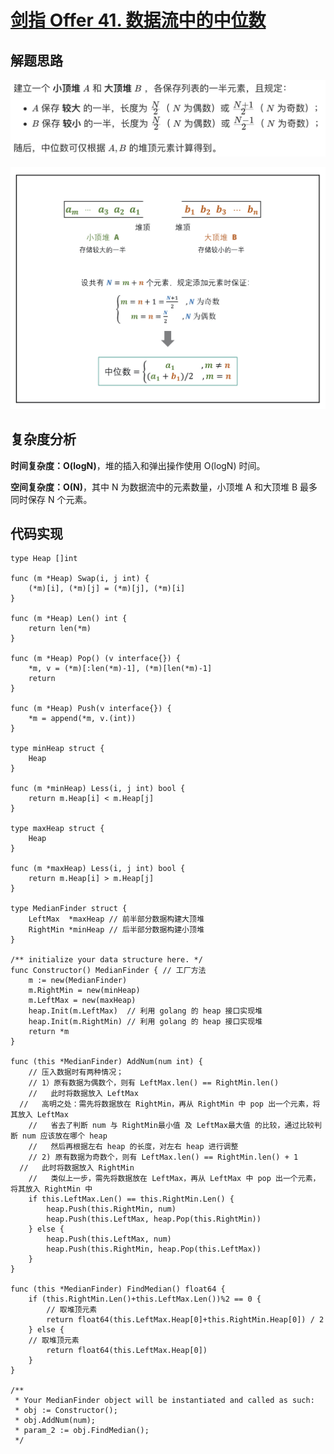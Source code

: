 # [剑指 Offer 41. 数据流中的中位数](https://leetcode-cn.com/problems/shu-ju-liu-zhong-de-zhong-wei-shu-lcof/)

## 解题思路

![8009FF9B-4BED-481C-83EE-FC157D22522B](images/8009FF9B-4BED-481C-83EE-FC157D22522B.png)

![3D78A7EA-EA15-4B4D-8F7B-B4482F81DE13](images/3D78A7EA-EA15-4B4D-8F7B-B4482F81DE13.png)

## 复杂度分析

**时间复杂度：O(logN)**，堆的插入和弹出操作使用 O(log⁡N) 时间。

**空间复杂度：O(N)**，其中 N 为数据流中的元素数量，小顶堆 A 和大顶堆 B 最多同时保存 N 个元素。 

## 代码实现

```golang
type Heap []int

func (m *Heap) Swap(i, j int) {
	(*m)[i], (*m)[j] = (*m)[j], (*m)[i]
}

func (m *Heap) Len() int {
	return len(*m)
}

func (m *Heap) Pop() (v interface{}) {
	*m, v = (*m)[:len(*m)-1], (*m)[len(*m)-1]
	return
}

func (m *Heap) Push(v interface{}) {
	*m = append(*m, v.(int))
}

type minHeap struct {
	Heap
}

func (m *minHeap) Less(i, j int) bool {
	return m.Heap[i] < m.Heap[j]
}

type maxHeap struct {
	Heap
}

func (m *maxHeap) Less(i, j int) bool {
	return m.Heap[i] > m.Heap[j]
}

type MedianFinder struct {
	LeftMax  *maxHeap // 前半部分数据构建大顶堆
	RightMin *minHeap // 后半部分数据构建小顶堆
}

/** initialize your data structure here. */
func Constructor() MedianFinder { // 工厂方法
	m := new(MedianFinder)
	m.RightMin = new(minHeap)
	m.LeftMax = new(maxHeap)
	heap.Init(m.LeftMax)  // 利用 golang 的 heap 接口实现堆
	heap.Init(m.RightMin) // 利用 golang 的 heap 接口实现堆
	return *m
}

func (this *MedianFinder) AddNum(num int) {
	// 压入数据时有两种情况；
	// 1）原有数据为偶数个，则有 LeftMax.len() == RightMin.len()
	//   此时将数据放入 LeftMax
  //   高明之处：需先将数据放在 RightMin，再从 RightMin 中 pop 出一个元素，将其放入 LeftMax
	//   省去了判断 num 与 RightMin最小值 及 LeftMax最大值 的比较，通过比较判断 num 应该放在哪个 heap
	//   然后再根据左右 heap 的长度，对左右 heap 进行调整
	// 2) 原有数据为奇数个，则有 LeftMax.len() == RightMin.len() + 1
  //   此时将数据放入 RightMin
	//   类似上一步，需先将数据放在 LeftMax，再从 LeftMax 中 pop 出一个元素，将其放入 RightMin 中
	if this.LeftMax.Len() == this.RightMin.Len() {
		heap.Push(this.RightMin, num)
		heap.Push(this.LeftMax, heap.Pop(this.RightMin))
	} else {
		heap.Push(this.LeftMax, num)
		heap.Push(this.RightMin, heap.Pop(this.LeftMax))
	}
}

func (this *MedianFinder) FindMedian() float64 {
	if (this.RightMin.Len()+this.LeftMax.Len())%2 == 0 {
		// 取堆顶元素
		return float64(this.LeftMax.Heap[0]+this.RightMin.Heap[0]) / 2
	} else {
    // 取堆顶元素
		return float64(this.LeftMax.Heap[0])
	}
}

/**
 * Your MedianFinder object will be instantiated and called as such:
 * obj := Constructor();
 * obj.AddNum(num);
 * param_2 := obj.FindMedian();
 */
```